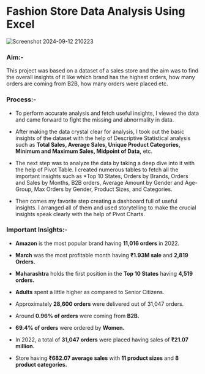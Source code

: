 # Fashion Store Data Analysis Using Excel

![Screenshot 2024-09-12 210223](https://github.com/user-attachments/assets/a8c5d806-bd75-48a3-ae19-3643eaac9626)
### Aim:-

This project was based on a dataset of a sales store and the aim was to find the overall insights of it like which brand has the highest orders, how many orders are coming from B2B, how many orders were placed etc.

### Process:-

* To perform accurate analysis and fetch useful insights, I viewed the data and came forward to fight the missing and abnormality in data.

* After making the data crystal clear for analysis, I took out the basic insights of the dataset with the help of Descriptive Statistical analysis such as **Total Sales, Average Sales, Unique Product Categories, Minimum and Maximum Sales, Midpoint of Data,** etc.

* The next step was to analyze the data by taking a deep dive into it with the help of Pivot Table. I created numerous tables to fetch all the important insights such as *Top 10 States, Orders by Brands, Orders and Sales by Months, B2B orders, Average Amount by Gender and Age-Group, Max Orders by Gender, Product Sizes, and Categories.

* Then comes my favorite step creating a dashboard full of useful insights. I arranged all of them and used storytelling to make the crucial insights speak clearly with the help of Pivot Charts.

### Important Insights:-

* **Amazon** is the most popular brand having **11,016 orders** in 2022.

* **March** was the most profitable month having **₹1.93M sale** and **2,819 Orders.**

* **Maharashtra** holds the first position in the **Top 10 States** having **4,519 orders.**

* **Adults** spent a little higher as compared to Senior Citizens.

* Approximately **28,600 orders** were delivered out of 31,047 orders.

* Around **0.96% of orders** were coming from **B2B.**

* **69.4% of orders** were ordered by **Women.**

* In 2022, a total of **31,047 orders** were placed having sales of **₹21.07 million.**

* Store having **₹682.07 average sales** with **11 product sizes** and **8 product categories.**


